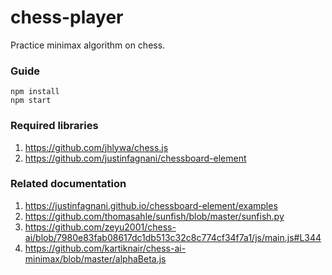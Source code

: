 # chess-player
Practice minimax algorithm on chess.


### Guide
```
npm install
npm start
```


### Required libraries
1. https://github.com/jhlywa/chess.js
2. https://github.com/justinfagnani/chessboard-element


### Related documentation
1. https://justinfagnani.github.io/chessboard-element/examples
2. https://github.com/thomasahle/sunfish/blob/master/sunfish.py
3. https://github.com/zeyu2001/chess-ai/blob/7980e83fab08617dc1db513c32c8c774cf34f7a1/js/main.js#L344
4. https://github.com/kartiknair/chess-ai-minimax/blob/master/alphaBeta.js

